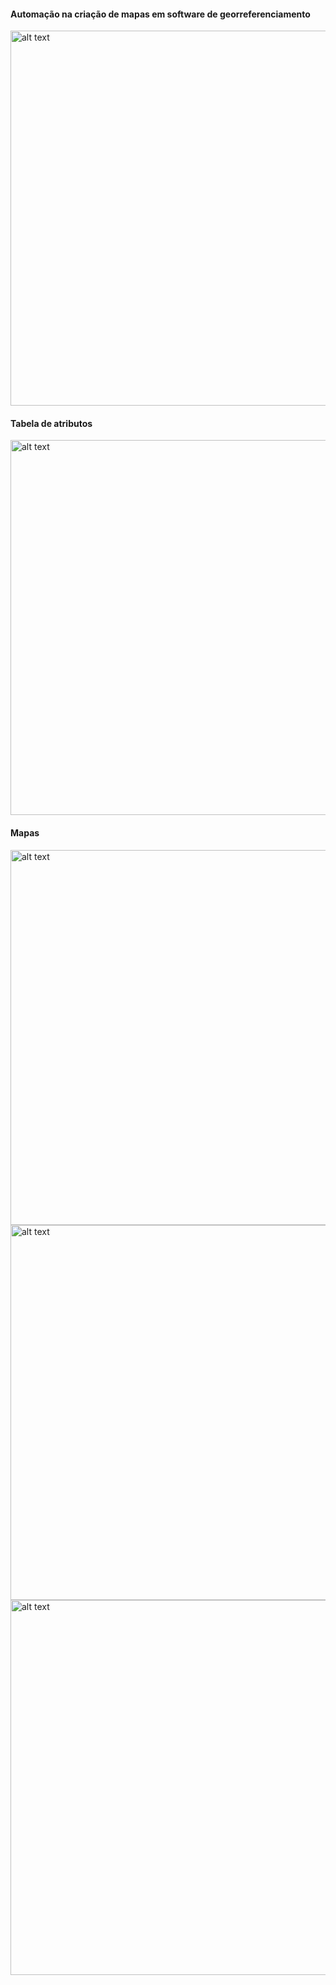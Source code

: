 <h4>Automação na criação de mapas em software de georreferenciamento</h4>

<img src="https://github.com/BSFernando/projetos/blob/main/imgs/mapas/QGIS.jpg" alt="alt text" width="600px">

<h4>Tabela de atributos</h4>

<img src="https://github.com/BSFernando/projetos/blob/main/imgs/mapas/dataframe.jpg" alt="alt text" width="600px">

<h4>Mapas</h4>

<img src="https://github.com/BSFernando/projetos/blob/main/imgs/mapas/mapa1.png" alt="alt text" width="600px">
<img src="https://github.com/BSFernando/projetos/blob/main/imgs/mapas/mapa2.png" alt="alt text" width="600px">
<img src="https://github.com/BSFernando/projetos/blob/main/imgs/mapas/mapa3.png" alt="alt text" width="600px">

